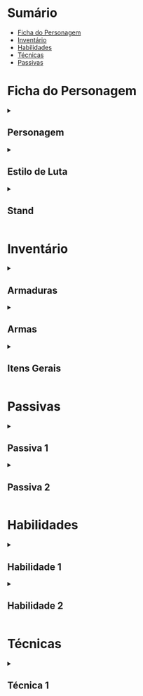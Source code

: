# Sumário

-   [Ficha do Personagem](#ficha-do-personagem)
-   [Inventário](#inventário)
-   [Habilidades](#habilidades)
-   [Técnicas](#técnicas)
-   [Passivas](#passivas)

# Ficha do Personagem

<details>
<summary><h2>Personagem</h2></summary>

### Informações Gerais

| Caractéristica      | Descrição          |
| ------------------- | ------------------ |
| Nome                | Brasius            |
| Idade               | 24                 |
| Gênero              | Masculino          |
| Altura              | 1.83m              |
| Peso                | 74kg               |
| Local de Nascimento | Mandaguari, Paraná |

### Atributos

| Atributo     | Nota | Modificador |
| ------------ | ---- | ----------- |
| Força        | D    | 0           |
| Destreza     | A    | 4           |
| Constituição | B    | 3           |
| Inteligência | A    | 4           |
| Sabedoria    | B    | 3           |
| Carisma      | D    | 0           |

<br>

| Atributo            | Quantidade |
| ------------------- | ---------- |
| Ponto de Personagem | 0          |
| XP                  | 5          |
| Vigor               | 53         |
| Esforço             | 14         |
| Classe de Armadura  | 14         |
| Carga Máxima        | 5          |
| Iniciativa          | `1d20 + 4` |

### Perícias

| Nome            | Possui  | Atributo Base | Bônus | Total |
| --------------- | ------- | ------------- | ----- | ----- |
| Acrobacia       | **Sim** | Destreza      | 3     | 7     |
| Arte            | Não     | Carisma       | 0     | 0     |
| Atletismo       | Não     | Força         | 0     | 0     |
| Conhecimento    | **Sim** | Inteligência  | 3     | 7     |
| Crime           | **Sim** | Destreza      | 3     | 7     |
| Fortitude       | **Sim** | Constituição  | 3     | 6     |
| Furtividade     | **Sim** | Destreza      | 3     | 7     |
| Influência      | Não     | Carisma       | 0     | 0     |
| Ld. com Animais | Não     | Sabedoria     | 0     | 3     |
| Mecânica        | **Sim** | Inteligência  | 3     | 7     |
| Medicina        | Não     | Sabedoria     | 0     | 3     |
| Pilotagem       | **Sim** | Destreza      | 3     | 7     |
| Sentidos        | **Sim** | Sabedoria     | 3     | 6     |
| Sobrevivência   | **Sim** | Sabedoria     | 3     | 6     |
| Reflexos        | **Sim** | Destreza      | 3     | 7     |
| Vontade         | **Sim** | Sabedoria     | 3     | 6     |

### Poderes

-

### Desvantagens

-   Antipático: Você não consegue se expressar bem, ou nem
    deseja isso. **Quando você faz um teste de carisma,
    você sempre possui desvantagem na rolagem**

-   Compulsivo: É necessário orar em respeito à minha falecida mãe com _Amuleto das Cinzas_.  
    **Sempre que
    começar uma cena, você terá desvantagens
    em todos os testes até utilizar uma ação para
    cumprir a sua compulsividade**

</details>

<details>
<summary><h2 id="estilos">Estilo de Luta</h2></summary>

<details>
<summary><h3 id="estilo1">Atirador</h3></summary>

### Classe

| Nível | Ataque Bônus | Nome                 | Progressão                                                                                                                              |
| ----- | ------------ | -------------------- | --------------------------------------------------------------------------------------------------------------------------------------- |
| 1     | 0            | Classe de Atirador   | Quando você estiver empunhando duas `Armas à Distância` e realizar um ataque com duas armas, você não possuirá `Desvantagem` no ataque. |
| <b>2</b>     | 2            | Caçador Ardiloso     | Você desbloqueia um bônus em testes de ataque com armas de fogo que evolui ao decorrer da progressão do Atirador.                       |
| 3     | 4            | Desabrochar da Morte | Dispara uma sequência de tiros muito precisos em `1 + Modificador de Destreza` alvos                                                    |
| 4     | 6            | Pacificador          | Você pode adicionar uma modificação a sua arma sem aumentar o tier dela                                                                 |

### Maestria

| Atributo  | Valor                     |
| --------- | ------------------------- |
| Armas     | Armas Táticas à Distância |
| Armaduras | Armadura Leve ou Médias   |
| Perícias  | Mecânica, Sentidos        |

</details>

<details>
<summary><h3 id="estilo2">Usuário de Spin</h3></summary>

O usuário é treinado em usar o `Spin`. O
Spin foi desenvolvido e aperfeiçoado de acordo com princípios matemáticos.<br>

O usuário possui um `Bônus de Ataque` igual a $\text{Modificador de Inteligência + Modificador de Destreza}$.<br>
Além disso, o usuário também pode aplicar o `Spin` em outros objetos ou seres, onde, caso esses seres tentem resistir, é necessário um **_Teste de Resistência_** $\text{DT}\:8 + 2 * \text{Modificador de Inteligência}$

### Progressão

| Nível | Dano Bõnus | Nome         | Progressão                                                                                                  |
| ----- | ---------- | ------------ | ----------------------------------------------------------------------------------------------------------- |
| <b>1</b>     | 1d6        | Rotação      | Permite criar [`Técnicas`](#técnicas) relacionadas ao Spin                                                  |
| 2     | 2d6        | Spin Áureo   | Permite identificar o [`Retângulo de Ouro`](#retângulo-de-ouro) através de um teste de **_Sentidos_** DT 16 |
| 3     | 3d6        | Ataque Extra | Você pode atacar duas vezes durante um ataque                                                               |
| 4     | 4d6        | Spin Dourado | Permite identificar a [`Proporção Áurea`](#proporção-áurea) através de um teste de **_Sentidos_** DT 20     |

### Maestria

| Atributo  | Valor                                  |
| --------- | -------------------------------------- |
| Armas     | Steel Ball e Armas Táticas à Distância |
| Armaduras | Armadura Leves                         |
| Perícias  | Vontade, Sobrevivência                 |

### Retângulo de Ouro

### Proporção Áurea

</details>

</details>

<details>
<summary><h2 id="stand">Stand</h2></summary>

### Informações Gerais

| Atributo        | Valor |
| --------------- | ----- |
| Cor da Aura     | Cinza |
| Pontos de Stand | 0     |
| Habilidades     | 2     |
| Técnicas        | 1     |
| Passivas        | 2     |

### Atributos do stand

| Atributo     | Nota | Modificador |
| ------------ | ---- | ----------- |
| Poder        | C    | 1           |
| Velocidade   | A    | 4           |
| Durabilidade | B    | 4           |
| Precisão     | B    | 3           |
| Alcance      | D    | 0           |
| Potencial    | B    | 3           |

</details>

# Inventário

<details>
<summary><h2>Armaduras</h2></summary>

| Nome             | Categoria       | Tier | Espaço | Cálculo de Classe de Armadura         | Força | Furtividade |
| ---------------- | --------------- | ---- | ------ | ------------------------------------- | ----- | ----------- |
| Colete de Kevlar | Armaduras Leves | I    | 1      | $\text{12 + Modificador de Destreza}$ | N/A   | N/A         |

</details>

<details>
<summary><h2>Armas</h2></summary><br>

| Nome            | Categoria                 | Tier | Espaço | Dano         | Crítico        | Alcance           | Especial                             |
| --------------- | ------------------------- | ---- | ------ | ------------ | -------------- | ----------------- | ------------------------------------ |
| Par de Pistolas | Armas Táticas à Distância | I    | 2      | $\text{2d8}$ | $\text{19/x2}$ | $\text{6m a 18m}$ | $\text{Munição}$, $\text{Duas Mãos}$ |

</details>

<details>
<summary><h2>Itens Gerais</h2></summary>

| Nome                    | Categoria           | Tier | Espaço | Efeito                                                                                                     |
| ----------------------- | ------------------- | ---- | ------ | ---------------------------------------------------------------------------------------------------------- |
| Amuleto das Cinzas      | Itens de Personagem | 0    | 0      | Permite que Brasius controle sua [`Compulsão`](#desvantagens)                                              |
| Pacote de Munição Vazio | Itens de Personagem | 0    | 0      | Permite que Brasius guarde suas [`Munições Pálidas`](#hab1)                                                |
| Pacote de Munição Curta | Itens Gerais        | 0    | 1      | Permite o uso de _Pistolas_ e _Submetralhadoras_. Contém <input placeholder="20" style="width:2ch"/> balas |
| Ervas Medicinais        | Itens Gerais        | 0    | 0.5    | Recupera 4d4 de Vigor por 6 turnos                                                                         |
| Energético              | Itens Gerais        | 0    | 0.5    | Recupera 4d4 + 4 de PE                                                                                     |

</details>

# Passivas

<details>
<summary><h2 id="passiva1">Passiva 1</h2></summary>

> **Nome**: Tenacidade Traumática
> **Descrição**: O usuário ganha $10\%/20\%/35\%$ de `RD`, arredondado para baixo, quando seu `PV` estiver em $80\%/60\%/30\%$.

</details>

<details>
<summary><h2 id="passiva2">Passiva 2</h2></summary>

> **Nome**: Presença das Cinzas  
> **Alcance**: `Raio de Alcance`  
> **Área de Efeito**: Esfera de raio `Raio de Alcance`  
> **Descrição**:
>
> O usuário manifesta sua aura cinzenta ao redor de [`Ember Approach`](#stand), formando uma barreira. O raio dessa aura é `Raio de Alcance`.
>
> Conforme o usuário acumula `Densidade`, certas condições começam a afetar todos que estiverem na `Área de Efeito` dessa passiva. Essas condições permanecem os afetando enquanto permanecerem na `Área de Efeito` da passiva.<br>
>
> O usuário pode escolher protejer seus aliados ao ativar a barreira. Isso faz com que uma aura de fogo envolva seus aliados, impedindo que as cinzas de baixa densidade os afetem. Além disso, o usuário pode escolher abrir parte da barreira, permitindo que seres dentro dela escapem sem dificuldades.
>
> <details>
>
> <summary><h3 id="passiva2.1">Definições</h3></summary>
>
> [`Ember Approach`](#stand) possui três grandezas relacionadas que modificam suas habilidades:  
> `Densidade` ($C$), `Ganho de Densidade` ($\large{\frac{dC}{dt}}$) e `Raio de Dispersão` ($r$)<br>
>
> > <details>
> > <summary><h3 id="passiva2.1.1">Unidades<h3></summary>
> >
> > A unidade de `Densidade` é $\Large{\frac{mg}{L}}$
> > A unidade de `Ganho de Densidade` é $\Large{\frac{mg}{L\:\cdot\:min}}$  
> >  A unidade de `Raio de Dispersão` é $\large{m}$
> >
> > </details>
>
> > <details>
> > <summary><h3 id="passiva2.1.2">Relações</h3></summary>
> > Os valores padrões dessas grandezas variam conforme o XP total do usuário, seguindo as equações abaixo:<br><br>
> >
> > -   $\large{C_0 = 250\,(1 + \text{Modificador de Poder})}$
> > -   $\large{\frac{dC}{dt}_0 = 50\,(1 + \text{Modificador de Velocidade})}$
> > -   $\large{r_0 = 15\,(1 + \text{Modificador de Alcance})}$
> >
> > A grandeza `Raio de Dispersão` é inversamente proporcional a tanto `Densidade` quanto `Ganho de Densidade`, seguindo as equações:
> >
> > -   $\large{r\,\frac{dC}{dt} = r_0\frac{dC}{dt}_0}$<br><br>
> > -   $\large{rC = r_0C_0}$
> >
> > </details>
>
> > <details>
> > <summary><h3 id="passiva2.1.3">Limites</h3></summary>
> >
> > As grandezas `Densidade` e `Raio de Dispersão` possuem limites máximos ($L_{max}$) e mínimos ($L_{min}$). Esses limites estabelecem certas consequências para suas respectivas grandezas. Veja [`Presença das Cinzas`](#passiva2) para saber sobre as consequências desses limites.
> >
> > Abaixo estão as equações que definem o limite para cada grandeza:
> >
> > -   <h4><code>Densidade</code></h4>
> >
> > $\large{L_{max} = 1.25C\:(\text{125\% do valor padrão})}$  
> > $\large{L_{min} = 0\:(\text{0\% do valor padrão})}$
> >
> > -   <h4><code>Raio de Dispersão</code></h4>
> >
> > $\large{L_{max} = 1.25r\:(\text{125\% do valor padrão})}$  
> > $\large{L_{min} = \frac{1}{3}r\:(\text{33.34\% do valor padrão})}$
> >
> > </details>
>
> > <details>
> > <summary><h3 id="passiva2.1.4">Efeitos</h3></summary>
> >
> > Quanto maior for `Ganho de Densidade`, maior a quantidade de `Densidade` gerada por turno<br>
> > Quanto maior for `Densidade`, maior a `Potência` e/ou **_Alvos_** das habilidades e técnicas de [`Ember Approach`](#stand)<br>
> > Quanto maior for `Raio de Dispersão`, maior a `Área de Efeito` e **_Alcance_** das habilidades e técnicas de [`Ember Approach`](#stand)<br>
> >
> > Veja [`Presença das Cinzas`](#passiva2) para ver a implementação base desses efeitos.
> >
> > </details>
>
> > <details>
> > <summary><h3 id="passiva2.1.5">Consumo</h3></summary>
> >
> > As habilidades e técnicas de [`Ember Approach`](#stand) utilizam as grandezas `Densidade` e `Raio de Dispersão` de maneiras distintas.
> >
> > Ao usar uma habilidade ou técnica de [`Ember Approach`](#stand), é consumido uma quantidade de `Densidade` pelo ato para produzir os efeitos de `Densidade` escolhidos. A quantidade de `Densidade` consumida e os efeitos produzidos são especificados no próprio ato.
> >
> > Ao usar uma habilidade ou técnica de [`Ember Approach`](#stand), **NÃO** é consumido `Raio de Dispersão`. `Raio de Dispersão` é uma grandeza passiva que afeta igualmente todas as habilidades e técnicas de [`Ember Approach`](#stand).
> >
> > </details>
>
> > <details>
> > <summary><h3 id="passiva2.1.6">Modificações Temporárias</h3></summary>
> >
> > Todas as grandezas mencionadas abaixo podem ser modificadas por `1 Cena` através de uma `Ação Livre`. Essas modificações podem ser usadas `1` vez a cada `2 rodadas`.
> >
> > `Raio de Dispersão` pode ser alterada para um valor entre seus [`Limites`](#passiva2.1.3)  
> > `Densidade` pode ser alterada para um valor entre seus [`Limites`](#passiva2.1.3)
> >
> > Caso `Raio de Disperção` seja alterado para seu $L_{min}$, o efeito é equivalente à ação [`Parar`](#passiva2.4.1).
> > Caso `Densidade` seja alterado para seu $L_{min}$, o efeito é equivalente à ação [`Parar`](#passiva2.4.1)
> >
> > </details>
>
> > <details>
> > <summary><h3 id="passiva2.1.7">Tempo Atmosférico</h3></summary>
> >
> > -   <h4>Calmaria</h4>
> >
> >     O valor padrão de `Ganho de Densidade` é reduzido em **25%**, em conjunto com seus [`Limites`](#passiva2.1.3).
> >
> > -   <h4>Ventoso</h4>
> >
> >     O valor padrão de `Raio de Dispersão` é aumentado em **25%**, em conjunto com seus [`Limites`](#passiva2.1.3).
> >
> > -   <h4>Chuvoso</h4>
> >      
> >     Os efeitos da chuva não afetam nada dentro da [`barreira`](#passiva2.4) a partir do [`Nível 4`](#passiva2.4.1.4).
> >
> > -   <h4>Tempestade</h4>
> >
> >     Os efeitos da chuva não afetam nada dentro da [`barreira`](#passiva2.4) a partir do [`Nível 5`](#passiva2.4.1.4).
> >
> > -   <h4>Ensolarado</h4>
> >
> >     `Queimando` se torna uma condição cumulativa.
> >
> > -   <h4>Frio</h4>
> >
> >     Todos os seres, exceto o usuário, sofrem `Congelado` caso estejam dentro da barreira [`Nível 5`](#passiva2.4.1.4) por mais de `5 rodadas`.
> >
> > </details>
>
> </details>
>
> <details>
> <summary><h3 id="passiva2.2">Marcação Flamejante</h3></summary>
>
> Caso o nível de [`Presença das Cinzas`](#passiva2) seja maior ou igual a `1`, o usuário aplica `Marcado` para todos os seres vivos dentro da barreira.<br>
>
> Seres marcados por essa passiva possuem uma aura flamejante ao seu redor, visível somente para o usuário. Consequentemente, o usuário consegue vê-los mais facilmente.<br>
>
> </details>
>
> <details>
> <summary><h3 id="passiva2.3">Condições Especiais</h3></summary>
>
> O usuário possui duas condições especiais para sua barreira, chamadas `Falta de Ar` e `Petrificação Desacelerada`.
> Essas condições só são aplicadas em níveis mais densos da barreira.
>
> -   `Falta de Ar`:
>
>     Indíviduos com `Falta de Ar` sentem muita dificuldade para respirar, mas não estão necessariamente sufocando.  
>     `Falta de Ar` causa $\text{1d6}$ de dano por turno e diminui o bônus do alvo sobre testes de resistência de `Fortitude` em `-2`
>
> <br>
>
> -   `Petrificação Desacelerada`:
>
>     Indivíduos que sofrem de `Petrificação Desacelerada` sofrem certas desvantagens que variam conforme o número de turnos que eles passaram com a condição, até a condição atingir seu estado final, onde ela então volta para seu nível inicial.  
>     Abaixo estão as condições para cada turno:
>
>     -   Turno 1: O alvo começa a sentir as suas articulações endurecendo, fazendo com que locomoção seja diminuída em `3m`
>     -   Turno 2: O alvo sente seu corpo se petrificando, sofrendo desvantagem em testes de `Destreza` e `Velocidade` em `-2` e tendo sua locomoção diminuída em `5m`
>     -   Turno 3: O alvo tem seu corpo totalmente petrificado externamente, fazendo com que ele perca `1 turno`
>
> </details>
>
> <details>
> <summary><h3 id="passiva2.4">Ativação</h3></summary>
>
> Ao ativar [`Ember Approach`](#stand), o usuário pode gastar `1 Ação Livre` para alterar o estado de [`Presença das Cinzas`](#passiva2) para uma das maneiras:
>
> <details>
> <summary><h2 id="passiva2.4.1"><code>Ativar</code></h2></summary>
>
> Caso o usuário escolha essa ação, `Ganho de Densidade` passa a ter efeito.<br>
>
> Os níveis de [`Presença das Cinzas`](#passiva2) possuem os seguintes efeitos:
>
> <details>
> <summary><h3 id="passiva2.4.1.1">Nível 1</h3></summary>
>
> Nesse nível, os arredores de [`Ember Approach`](#stand) ainda estão relativamente visíveis e o ar está parcialmente puro.<br>
>
> A partir desse nível:
>
> 1. As [`Habilidades`](#habilidades) e [`Técnicas`](#técnicas) de [`Ember Approach`](#stand) podem ser usadas no nível `Cinzas Leves`.<br>
> 2. Todos os seres **INIMIGOS** dentro da barreira sofrem `Desprevenido`, exceto o usuário.
> 3. O usuário tem sua `Margem de Crítico` diminuída em $1$.
> 4. O usuário ganha $\text{+1d4}$ em testes de `Furtividade`.
>
> -   Intervalo de Densidade: $[500,\:1000)\large{\frac{mg}{L}}$
> -   Condições de Usuário: `N/A`
> -   Condições: [`Marcação Flamejante`](#passiva2.1), `Desprevenido`
>
> </details>
>
> <details>
> <summary><h3 id="passiva2.4.1.2">Nível 2</h3></summary>
>
> Nesse nível, os arredores de [`Ember Approach`](#stand) além da barreira estão praticamente bloqueados pelas cinzas, o interior da barreira está parcialmente visível e o ar já está consideravelmente poluído.<br>
>
> A partir desse nível:
>
> 1. O terreno sobre efeito de `Presença das Cinzas` se torna `Terreno Difícil` para todos os seres dentro da barreira, exceto o usuário.<br>
> 2. As [`Habilidades`](#habilidades) e [`Técnicas`](#técnicas) de [`Ember Approach`](#stand) podem ser usadas no nível `Brasas Densas`.<br>
> 3. Todos os seres **INIMIGOS** dentro da barreira sofrem `Envenenado`, exceto o usuário.<br>
> 4. Caso um ser tente atacar outro ser separado pela barreira, o atacante não pode selecionar seu alvo, possui `Desvantagem` no ataque e a `Rolagem de Ataque` é feita através de um teste $\text{DT 17}$.<br>
> 5. O usuário tem sua `Margem de Crítico` diminuída em $2$.
> 6. O usuário ganha $\text{+2d4}$ em testes de `Furtividade`.
>
> -   Intervalo de Densidade: $[1000,\:1500)\large{\frac{mg}{L}}$
> -   Condições de Usuário: `N/A`
> -   Condições: [`Marcação Flamejante`](#passiva2.1), `Desprevenido`, `Envenenado`
>
> </details>
>
> <details>
> <summary><h3 id="passiva2.4.1.3">Nível 3</h3></summary>
>
> Nesse nível, os arredores de [`Ember Approach`](#stand) estão completamente bloqueados, praticamente não se pode ver no interior da barreira e o ar interno da barreira está severamente poluído.<br>
>
> A partir desse nível:
>
> 1. As [`Habilidades`](#habilidades) e [`Técnicas`](#técnicas) de [`Ember Approach`](#stand) podem ser usadas no nível `Neblina Flamejante`.
> 2. Todos os seres **INIMIGOS** dentro da barreira sofrem `Cegado`, exceto o usuário.
> 3. Caso um ser tente atravessar a barreira, é preciso que ele faça um teste de `Atletismo` $\text{DT 15}$.
> 4. O usuário tem sua `Margem de Crítico` diminuída em $3$.
> 5. O usuário ganha $\text{+3d4}$ em testes de `Furtividade`.
>
> -   Intervalo de Densidade: $[1500,\:2000)\large{\frac{mg}{L}}$
> -   Condições de Usuário: `N/A`
> -   Condições: [`Marcação Flamejante`](#passiva2.1), `Envenenado`, `Cegado`, `Desprevenido`
>
> </details>
>
> <details>
> <summary><h3 id="passiva2.4.1.4">Nível 4</h3></summary>
>
> Nesse nível, a poluição aérea se tornou tão grave que até mesmo o usuário sofre em permanecer nesse ambiente, focando em eliminar qualquer ameaça que tenha o obrigado a chegar nesse ponto rapidamente. A visão interna da barreira é inexistente a ponto de que não se enxerga nem mesmo seu próprio corpo completamente.<br>
>
> A partir desse nível:
>
> 1. As [`Habilidades`](#habilidades) e [`Técnicas`](#técnicas) de [`Ember Approach`](#stand) podem ser usadas no nível `Desabrochar da Fênix`
> 2. Todos os seres dentro da barreira sofrem `Vulnerável` e `Falta de Ar`, exceto o usuário.
> 3. O usuário sofre `Envenenado` e `Foco`.
> 4. A barreira se torna tangível. Não é possível atravessar a barreira ou atacar seres separados por ela.
> 5. Todos os seres **ALIADOS** dentro da barreira podem fazer um teste $\text{Fortitude DT 12}$ para anular as condições $\text{Envenenado}$ e $\text{Falta de Ar}$
> 6. O usuário tem sua `Margem de Crítico` diminuída em $4$.
> 7. O usuário ganha $\text{+4d4}$ em testes de `Furtividade`.
>
> -   Intervalo de Densidade: $[2000,\:2500)\large{\frac{mg}{L}}$
> -   Condições de Usuário: `Envenenado`, `Foco`
> -   Condições: [`Marcação Flamejante`](#passiva2.1), `Envenenado`, `Falta de Ar`, `Cegado`, `Desprevenido`, `Vulnerável`
>
> </details>
>
> <details>
> <summary><h3 id="passiva2.4.1.5">Nível 5</h3></summary>
>
> Nesse nível, a poluição aérea se tornou crítica. O usuário começa a não suportar o ambiente, mesmo após seu treinamento na **_Ordem da Fênix_**. Todos os outros seres dentro da barreira sentem dificuldade em simplesmente existir.<br>  
> Além disso, o interior da barreira é totalmente bloqueado. Os seres dentro da barreira não conseguem enxergar a si mesmos, não importa o quanto sintam seus membros se aproximarem de seus olhos. A densidade das cinzas é tamanha que todos os seres dentro da barreira, exceto o usuário, começam a petrificar lentamente.
>
> A partir desse nível:
>
> 1. As [`Habilidades`](#habilidades) e [`Técnicas`](#técnicas) de [`Ember Approach`](#stand) podem ser usadas no nível `Ego Cinzento`
> 2. Todos os seres dentro da barreira sofrem `Petrificação Desacelerada`, exceto o usuário.
> 3. Qualquer ser que tente atravessar a barreira sofre `Exausto` por `1 turno`.
> 4. O usuário tem sua `Margem de Crítico` diminuída em $5$.
> 5. O usuário ganha $\text{+5d4}$ em testes de `Furtividade`.
>
> -   Intervalo de Densidade: $[2500,\:\infty)\large{\frac{mg}{L}}$
> -   Condições de Usuário: `Envenenado`, `Foco`
> -   Condições: [`Marcação Flamejante`](#passiva2.1), `Envenenado`, `Falta de Ar`, `Petrificação Desacelerada`, `Cegado`, `Desprevenido`, `Vulnerável`
>
> </details>
>
> </details>
>
> <details>
> <summary><h2 id="passiva2.4.2"><code>Parar</code></h2></summary>
>
> Caso o usuário escolha essa ação, `Ganho de Densidade` é igualado a `0` até que o usuário use `Ativar` novamente.
> Entretanto, `Densidade` ainda permanece na mesma quantidade que estava antes do usuário usar `Parar`. Consequentemente, tudo que depende de `Densidade` permanece no mesmo estado em que estava antes do usuário usar `Parar`.
>
> </details>
>
> <details>
> <summary><h2 id="passiva2.4.3"><code>Desativar</code></h2></summary>
>
> Caso o usuário escolha essa ação, `Ganho de Densidade` e `Densidade` são igualados a `0` até que o usuário utilize `Ativar` novamente.
> Consequentemente, tudo que depende de `Densidade` passa a perder efeito. Isso significa que:
>
> -   [`Presença das Cinzas`](#passiva2) é igualado a `0`.<br>
> -   Todos os alvos que estavam sobre a aura deixam de sofrer as condições dela, incluindo [`Marcação Flamejante`](#passiva2.1).<br>
> -   Todas as [`Habilidades`](#habilidades) e [`Técnicas`](#técnicas) de [`Ember Approach`](#stand) deixam de surtir efeito.<br>
>
> </details>
>
> <details>
> <summary><h2 id="passiva2.4.4"><code>Transmutar</code></h2></summary>
> 
> Caso o usuário escolha essa ação, ele pode escolher uma área arbitrária no perímetro de sua barreira para abrir um buraco nela, permitindo que seres dentro da barreira escapem. Entretanto, essa ação é uma $\text{Ação Bônus}$.
>
> </details>
> 
> </details>

</details>

# Habilidades

<details >
<summary><h2 id="hab1">Habilidade 1</h2></summary>

> **Nome**: Munições Pálidas  
> **Tipo de Habilidade**: `Manipular`  
> **Custo**: $1$ `PE` e $25$ `Densidade` por munição  
> **Potência**: Variável  
> **Alcance**: `Raio de Alcance`  
> **Área de Efeito**: Esfera de raio `Raio de Alcance`  
> **Duração**: `20 munições`  
> **Ação**: `Ação Padrão`  
> **Resistência**: `N/A`  
> **Alvo**: N/A  
> **Tipo de Dano**: `Químico`
>
> <details>
> <summary><h3>Descrição de <code>Munições Pálidas</code></h3></summary>
>
> Caso Brasius tenha um _Pacote de Munição Vazio_, ele pode produzir até $20$ `Munições Pálidas`, cada uma custando $25$ de `Densidade`.<br>
> Brasius não pode produzir mais que $20$ `Munições Pálidas`.<br>
> Caso Brasius não possua uma `Arma à Distância`, não é possível usar essa habilidade.<br>
>
> Alvos que sofrem de [`Marcação Flamejante`](#passiva2.1) tornam a trajetória de `Munições Pálidas` inteligente caso sejam atacados, fazendo com que sua `CA` diminua em $\text{Modificador de Precisão}$ caso sejam atacados por `Munições Pálidas`.
>
> Conforme os efeitos de [`Presença das Cinzas`](#passiva2) aumentam, a `Potência` dessa habilidade aumenta, seguindo abaixo:
>
> <details>
> <summary><h3 id="hab1.1"><code>Cinzas Leves</code>(Veja <code><a href="#passiva2.3.1.1">Presença das Cinzas</a></code>)</h3></summary>
>
> -   `Potência`: 2
> -   `Efeitos Adicionais`:
>     -   `Munições Pálidas` aplicam `Envenenado` por `2 turnos`
>
> </details>
>
> <details>
> <summary><h3 id="hab1.2"><code>Brasas Densas</code>(Veja <code><a href="#passiva2.3.1.2">Presença das Cinzas</a></code>)</h3></summary>
>
> -   `Potência`: 4
> -   `Efeitos Adicionais`:
>     -   `Munições Pálidas` aplicam `Envenenado` por `2 turnos`
>     -   `Munições Pálidas` aplicam `Queimando` por `2 turnos`
>
> </details>
>
> <details>
> <summary><h3 id="hab1.3"><code>Neblina Flamejante</code>(Veja <code><a href="#passiva2.3.1.3">Presença das Cinzas</a></code>)</h3></summary>
>
> -   `Potência`: 6
> -   `Efeitos Adicionais`:
>     -   `Munições Pálidas` aplicam `Envenenado` por `3 turnos`
>     -   `Munições Pálidas` aplicam `Queimando` por `2 turnos`
>
> </details>
>
> <details>
> <summary><h3 id="hab1.4"><code>Desabrochar da Fênix</code>(Veja <code><a href="#passiva2.3.1.4">Presença das Cinzas</a></code>)</h3></summary>
>
> -   `Potência`: 8
> -   `Efeitos Adicionais`:
>     -   `Munições Pálidas` aplicam `Envenenado` por `3 turnos`
>     -   `Munições Pálidas` aplicam `Queimando` por `3 turnos`
>
> </details>
>
> <details>
> <summary><h3 id="hab1.5"><code>Ego Cinzento</code>(Veja <code><a href="#passiva2.3.1.5">Presença das Cinzas</a></code>)</h3></summary>
>
> -   `Potência`: 10
> -   `Efeitos Adicionais`:
>     -   `Munições Pálidas` aplicam `Envenenado` por `3 turnos`
>     -   `Munições Pálidas` aplicam `Queimando` por `3 turnos`
>     -   `Munições Pálidas` avança o estágio de `Petrificação Desacelerada` por `1` em caso de `Acerto Crítico`
>
> </details>
>
> </details>

</details>

<details >
<summary><h2 id="hab2">Habilidade 2</h2></summary>

> **Nome**: Monarca Fúnebre  
> **Tipo de Habilidade**: `Aprimorar`  
> **Custo**: $1$ `PE` e `Toda a Densidade`  
> **Potência**: N/A  
> **Alcance**: `Pessoal`  
> **Área de Efeito**: `N/A`  
> **Duração**: `4 rodadas`  
> **Ação**: `Ação Padrão`  
> **Resistência**: `N/A`  
> **Alvo**: `N/A`  
> **Tipo de Dano**: `N/A`
>
> <details>
> <summary><h3>Descrição de <code>Monarca Fúnebre</code></h3></summary>
>
> <h2 style="display:flex;flex-direction:column;align-items:center;border-top:1px solid #2c343c">
> <span style="color:red">Atenção!</span>
> <span>Está habilidade só pode ser usada <code>1 vez</code> por <code>Cena</code></span>
> </h2>
>
> O usuário entra no estado `Monarca Fúnebre`, se tornando um receptáculo de suas cinzas, ganhando benefícios de acordo com os efeitos de [`Presença das Cinzas`](#passiva2).
> Ao fazer isso, o usuário ganha as passivas `Autoridade Cinzenta` e `Reflexo Efêmero`.
>
> <details>
> <summary><h3 id="hab2.1">Autoridade Cinzenta</h3></summary>
>
> O usuário se torna imune aos efeitos de [`Presença das Cinzas`](#passiva2).<br>
> Além disso, o usuário aumenta os valores padrões de `Ganho de Densidade` e `Raio de Alcance` e o limite máximo de `Raio de Alcance`.<br>
> O usuário também recupera `PV` por etapa de `Defesa` de [`contra-ataque`](#hab2.2) bem-sucedida de acordo com o nível de [`Presença das Cinzas`](#passiva2):
>
> -   **`Cinzas Leves`**<br><br>
>     Valores padrões de `Ganho de Densidade` e `Raio de Alcance` aumentam em $1.2\text{x}$.<br>
>     Limite máximo de `Raio de Alcance` aumenta em $1.25\text{x}$.  
>     `PV` é recuperado em $1$.<br>
>
> -   **`Brasas Densas`**<br><br>
>     Valores padrões de `Ganho de Densidade` e `Raio de Alcance` aumentam em $1.4\text{x}$.<br>
>     Limite máximo de `Raio de Alcance` aumenta em $1.5\text{x}$.  
>     `PV` é recuperado em $\text{1d2}$.<br>
>
> -   **`Neblina Flamejante`**<br><br>
>     Valores padrões de `Ganho de Densidade` e `Raio de Alcance` aumentam em $1.6\text{x}$.<br>
>     Limite máximo de `Raio de Alcance` aumenta em $1.75\text{x}$.  
>     `PV` é recuperado em $\text{1d3}$.<br>
>
> -   **`Desabrochar da Fênix`**<br><br>
>     Valores padrões de `Ganho de Densidade` e `Raio de Alcance` aumentam em $1.8\text{x}$.<br>
>     Limite máximo de `Raio de Alcance` aumenta em $2\text{x}$.  
>     `PV` é recuperado em $\text{1d4}$.<br>
>
> -   **`Ego Cinzento`**<br><br>
>     Valores padrões de `Ganho de Densidade` e `Raio de Alcance` aumentam em $2\text{x}$.<br>
>     Limite máximo de `Raio de Alcance` aumenta em $2.25\text{x}$.  
>     `PV` é recuperado em $\text{1d5}$.<br><br>
>
> </details>
>
> <details>
> <summary><h3 id="hab2.2">Reflexo Efêmero</h3></summary>
>
> O usuário se torna mais ágil em atacar com `Armas à Distância`:<br>
>
> -   Caso atacar com uma `Arma à Distância` requira uma `Ação Padrão`, realize o ataque como uma `Ação Bônus`.<br>
> -   Caso o usuário possua uma habilidade que acerta múltiplos alvos, o usuário pode selecionar o mesmo alvo até $\text{Nível de Presença das Cinzas}$ vezes.<br>
>
> Além disso, o usuário contra-ataca qualquer ataque direcionado a ele. O contra-ataque consiste de $2$ etapas: `Defesa` e `Ataque`.
>
> Na etapa de `Defesa`, o usuário faz um teste de `Reflexos` $\text{DT}\:20\,-\,\text{Classe de Armadura}$.<br>
>
> Caso o usuário passe no teste, a etapa é bem-sucedida e o ataque é negado. Do contrário, a etapa é malsucedida e o atacante pode fazer sua `Rolagem de Dano`.
>
> A etapa de `Ataque` só ocorre caso a etapa de `Defesa` seja bem sucedida.
> Nessa etapa, o usuário faz a `Rolagem de Ataque` de acordo com a arma empunhada no início do contra-ataque.<br>
>
> Caso o usuário passe na `Rolagem de Ataque`, a etapa é bem-sucedida e o usuário pode fazer sua `Rolagem de Dano`. Do contrário, a etapa é malsucedida.
>
> O contra-ataque é bem-sucedido caso as etapas de `Defesa` e `Ataque` sejam bem-sucedidas.
>
> </details>
>
> </details>

</details>

# Técnicas

<details >
<summary><h2>Técnica 1</h2></summary>

> **Nome**: Munições Pálidas Inteligentes  
> **Habilidade Original**: [`Munições Pálidas`](#hab1)  
> **Descrição**:
>
> <details>
> <summary><h3>Descrição de <code>Munições Pálidas Inteligentes</code></h3></summary>
>
> O usuário pode produzir [`Munições Pálidas`](#hab1) afetadas pelo [`Spin`](#estilo2).<br>
>
> Aplicar [`Spin`](#estilo2) em [`Munições Pálidas`](#hab1) tem os seguintes efeitos:
>
> -   [`Munições Pálidas`](#hab1) passam a adicionar o `Bônus de Dano` e `Bônus de Ataque` de [`Spin`](#estilo2) em `Rolagens de Dano` e `Rolagens de Ataque`, respectivamente
> -   A trajetória de tiros feitos com [`Munições Pálidas`](#hab1) passam a ser inteligentes por padrão e, caso o alvo sofra [`Marcação Flamejante`](#passiva2.1), os tiros se tornam essencialmente teleguiados. Isso significa que a `CA` do alvo diminui em $\text{Modificador de Precisão}$ caso ele seja atacado por [`Munições Pálidas`](#hab1).
>
> </details>

</details>
